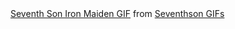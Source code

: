 <div class="tenor-gif-embed" data-postid="17243633" data-share-method="host" data-width="100%" data-aspect-ratio="1.2512562814070352"><a href="https://tenor.com/view/seventh-son-iron-maiden-band-gif-17243633">Seventh Son Iron Maiden GIF</a> from <a href="https://tenor.com/search/seventhson-gifs">Seventhson GIFs</a></div><script type="text/javascript" async src="https://tenor.com/embed.js"></script>
